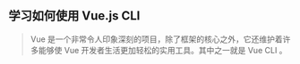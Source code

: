 ## 学习如何使用 Vue.js CLI

> Vue 是一个非常令人印象深刻的项目，除了框架的核心之外，它还维护着许多能够使 Vue 开发者生活更加轻松的实用工具。其中之一就是 Vue CLI 。
